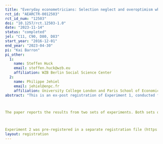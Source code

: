 ```yaml
---
title: "Everyday econometricians: Selection neglect and overoptimism when learning from others"
rct_id: "AEARCTR-0012503"
rct_id_num: "12503"
doi: "10.1257/rct.12503-1.0"
date: "2023-11-14"
status: "completed"
jel: "C11, C90, D80, D83"
start_year: "2016-12-01"
end_year: "2023-04-30"
pi: "Kai Barron"
pi_other:
  1:
    name: Steffen Huck
    email: steffen.huck@wzb.eu
    affiliation: WZB Berlin Social Science Center
  2:
    name: Philippe Jehiel
    email: jehiel@enpc.fr
    affiliation: University College London and Paris School of Economics
abstract: "This is an ex-post registration of Experiment 1, conducted for the paper entitled "Everyday econometricians: Selection neglect and overoptimism when learning from others." 

The paper reports the results from two sets of experiments. Both sets of experiments study whether individuals neglect selection effects when learning from data generated by others' decisions. 

Experiment 2 was pre-registered in a separate registration file (https://www.socialscienceregistry.org/trials/10536). "
layout: registration
---
```


